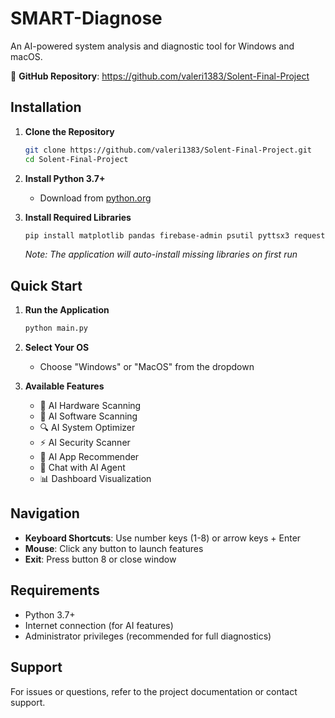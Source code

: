 # SMART-Diagnose

An AI-powered system analysis and diagnostic tool for Windows and macOS.

🔗 **GitHub Repository**: https://github.com/valeri1383/Solent-Final-Project

## Installation

1. **Clone the Repository**
   ```bash
   git clone https://github.com/valeri1383/Solent-Final-Project.git
   cd Solent-Final-Project
   ```

2. **Install Python 3.7+**
   - Download from [python.org](https://python.org)

3. **Install Required Libraries**
   ```bash
   pip install matplotlib pandas firebase-admin psutil pyttsx3 requests openai tkinter
   ```
   
   *Note: The application will auto-install missing libraries on first run*

## Quick Start

1. **Run the Application**
   ```bash
   python main.py
   ```

2. **Select Your OS**
   - Choose "Windows" or "MacOS" from the dropdown

3. **Available Features**
   - 🤖 AI Hardware Scanning
   - 🤖 AI Software Scanning  
   - 🔍 AI System Optimizer
   - ⚡ AI Security Scanner
   - 📱 AI App Recommender
   - 💬 Chat with AI Agent
   - 📊 Dashboard Visualization

## Navigation

- **Keyboard Shortcuts**: Use number keys (1-8) or arrow keys + Enter
- **Mouse**: Click any button to launch features
- **Exit**: Press button 8 or close window

## Requirements

- Python 3.7+
- Internet connection (for AI features)
- Administrator privileges (recommended for full diagnostics)

## Support

For issues or questions, refer to the project documentation or contact support.
